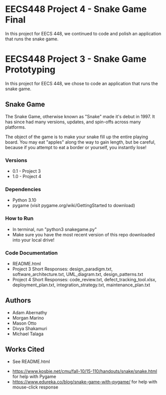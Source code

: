 # EECS448 Project 4 - Snake Game Final

In this project for EECS 448, we continued to code and polish an application that runs the snake game.

# EECS448 Project 3 - Snake Game Prototyping

In this project for EECS 448, we chose to code an application that runs the snake game.

## Snake Game

The Snake Game, otherwise known as "Snake" made it's debut in 1997. It has since had many versions, updates, and spin-offs across many platforms.

The object of the game is to make your snake fill up the entire playing board. You may eat "apples" along the way to gain length, but be careful, because if you attempt to eat a border or yourself, you instantly lose!

### Versions
- 0.1 - Project 3
- 1.0 - Project 4

### Dependencies

* Python 3.10
* pygame (visit pygame.org/wiki/GettingStarted to download)

### How to Run

* In terminal, run "python3 snakegame.py"
* Make sure you have the most recent version of this repo downloaded into your local drive!

### Code Documentation

* README.html
* Project 3 Short Responses: design_paradigm.txt, software_architecture.txt, UML_diagram.txt, design_patterns.txt
* Project 4 Short Responses: code_review.txt, defect_tracking_tool.xlsx, deployment_plan.txt, integration_strategy.txt, maintenance_plan.txt

## Authors
- Adam Abernathy
- Morgan Marino
- Mason Otto
- Divya Shakamuri
- Michael Talaga

## Works Cited

- See README.html
* https://www.kosbie.net/cmu/fall-10/15-110/handouts/snake/snake.html for help with Pygame
* https://www.edureka.co/blog/snake-game-with-pygame/ for help with mouse-click response

